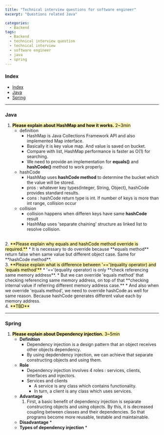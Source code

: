 ```yaml
---
title: "Technical interview questions for software engineer"
excerpt: "Questions related Java"

categories:
  - Backend
tags:
  - Backend
  - technical interview question
  - technical interview
  - software engineer
  - java 
  - spring
---
```



### Index
- [Index](#index)
- [Java](#java)
- [Spring](#spring)

---
### Java

1. <span style="color: black; background-color: #fff5b1;"> **Please explain about HashMap and how it works.** 2~3min</span>
    * definition
      * HashMap is Java Collections Framework API and also implemented Map interface.
      * Basically it is key value map. And value is saved on bucket.
      * Compare with list, HashMap performance is faster as O(1) for searching.
      * We need to provide an implementation for **equals()** and **hashCode()** method to work properly.
    * hashCode
      * HashMap uses **hashCode method** to determine the bucket which the value will be stored.
      * pros : whatever key types(Integer, String, Object), hashCode provides standard results.
      * cons : hashCode return type is int. If number of keys is more than int range, collision occur
    * collision
      * collision happens when differen keys have same **hashCode** result
      * HashMap uses 'separate chaining' structure as linked list to resolve collision.
  <br>
2. <span style="color: black; background-color: #fff5b1;"> **Please explain why equals and hashCode method override is required.**</span>
   * It is necessary to do override because **equals method** return false when same value but different object case. Same for **hashCode method**.
  <br>
3. <span style="color: black; background-color: #fff5b1;"> **Please explain what is difference between '=='(equality operator) and 'equals method'**</span>
   * '=='(equality operator) is only **check referencing same memory address**.
   * But we can override 'equals method' that checking referencing same memory address, on top of that **checking internal value if referring different memory address case.**
   * And also when we override 'equals method', we need to override hashCode as well for same reason. Because hashCode generates different value each by memory address.
  <br>
4. <span style="color: black; background-color: #fff5b1;"> **TBD**</span>



---
### Spring

1. <span style="color: black; background-color: #fff5b1;"> **Please explain about Dependency injection.** 3~5min</span>
     * **Definition**
       * Dependency injection is a design pattern that an object receives other objects dependency. 
       * By using depdendency injection, we can achieve that separate constructing objects and using them.
     * **Role**
       * Dependency injection involves 4 roles : services, clients, interfaces and injectors.
       * Services and clients 
         * A service is any class which contains functionality. 
         * In turn, a client is any class which uses services.
     * **Advantage**
       1. First, a basic benefit of dependency injection is separate constructing objects and using objects. By this, it is decreased coupling between classes and their dependencies. So that programs become more reusable, testable and maintainable.
    * **Disadvantage**
      * 
   * **Types of dependency injection**
       * 
